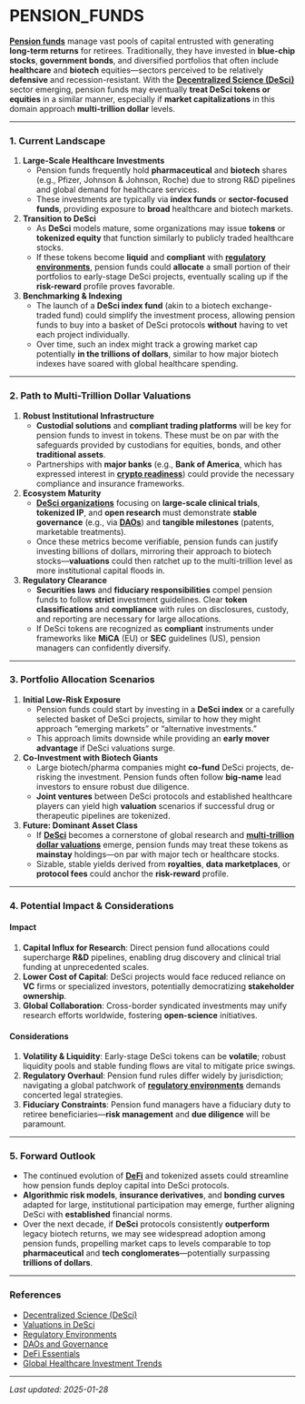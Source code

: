 # PENSION\_FUNDS

[**Pension funds**](pension_funds.md) manage vast pools of capital entrusted with generating **long-term returns** for retirees. Traditionally, they have invested in **blue-chip stocks**, **government bonds**, and diversified portfolios that often include **healthcare** and **biotech** equities—sectors perceived to be relatively **defensive** and recession-resistant. With the [**Decentralized Science (DeSci)**](desci.md) sector emerging, pension funds may eventually **treat DeSci tokens or equities** in a similar manner, especially if **market capitalizations** in this domain approach **multi-trillion dollar** levels.

***

### 1. Current Landscape

1. **Large-Scale Healthcare Investments**
   * Pension funds frequently hold **pharmaceutical** and **biotech** shares (e.g., Pfizer, Johnson & Johnson, Roche) due to strong R\&D pipelines and global demand for healthcare services.
   * These investments are typically via **index funds** or **sector-focused funds**, providing exposure to **broad** healthcare and biotech markets.
2. **Transition to DeSci**
   * As **DeSci** models mature, some organizations may issue **tokens** or **tokenized equity** that function similarly to publicly traded healthcare stocks.
   * If these tokens become **liquid** and **compliant** with [**regulatory environments**](../governance/regulatory_environments.md), pension funds could **allocate** a small portion of their portfolios to early-stage DeSci projects, eventually scaling up if the **risk-reward** profile proves favorable.
3. **Benchmarking & Indexing**
   * The launch of a **DeSci index fund** (akin to a biotech exchange-traded fund) could simplify the investment process, allowing pension funds to buy into a basket of DeSci protocols **without** having to vet each project individually.
   * Over time, such an index might track a growing market cap potentially **in the trillions of dollars**, similar to how major biotech indexes have soared with global healthcare spending.

***

### 2. Path to Multi-Trillion Dollar Valuations

1. **Robust Institutional Infrastructure**
   * **Custodial solutions** and **compliant trading platforms** will be key for pension funds to invest in tokens. These must be on par with the safeguards provided by custodians for equities, bonds, and other **traditional assets**.
   * Partnerships with **major banks** (e.g., **Bank of America**, which has expressed interest in [**crypto readiness**](../crypto_economics/valuations.md)) could provide the necessary compliance and insurance frameworks.
2. **Ecosystem Maturity**
   * [**DeSci organizations**](non_human_intelligences.md) focusing on **large-scale clinical trials**, **tokenized IP**, and **open research** must demonstrate **stable governance** (e.g., via [**DAOs**](daos.md)) and **tangible milestones** (patents, marketable treatments).
   * Once these metrics become verifiable, pension funds can justify investing billions of dollars, mirroring their approach to biotech stocks—**valuations** could then ratchet up to the multi-trillion level as more institutional capital floods in.
3. **Regulatory Clearance**
   * **Securities laws** and **fiduciary responsibilities** compel pension funds to follow **strict** investment guidelines. Clear **token classifications** and **compliance** with rules on disclosures, custody, and reporting are necessary for large allocations.
   * If DeSci tokens are recognized as **compliant** instruments under frameworks like **MiCA** (EU) or **SEC** guidelines (US), pension managers can confidently diversify.

***

### 3. Portfolio Allocation Scenarios

1. **Initial Low-Risk Exposure**
   * Pension funds could start by investing in a **DeSci index** or a carefully selected basket of DeSci projects, similar to how they might approach “emerging markets” or “alternative investments.”
   * This approach limits downside while providing an **early mover advantage** if DeSci valuations surge.
2. **Co-Investment with Biotech Giants**
   * Large biotech/pharma companies might **co-fund** DeSci projects, de-risking the investment. Pension funds often follow **big-name** lead investors to ensure robust due diligence.
   * **Joint ventures** between DeSci protocols and established healthcare players can yield high **valuation** scenarios if successful drug or therapeutic pipelines are tokenized.
3. **Future: Dominant Asset Class**
   * If [**DeSci**](desci.md) becomes a cornerstone of global research and [**multi-trillion dollar valuations**](../crypto_economics/valuations.md) emerge, pension funds may treat these tokens as **mainstay** holdings—on par with major tech or healthcare stocks.
   * Sizable, stable yields derived from **royalties**, **data marketplaces**, or **protocol fees** could anchor the **risk-reward** profile.

***

### 4. Potential Impact & Considerations

#### Impact

1. **Capital Influx for Research**: Direct pension fund allocations could supercharge **R\&D** pipelines, enabling drug discovery and clinical trial funding at unprecedented scales.
2. **Lower Cost of Capital**: DeSci projects would face reduced reliance on **VC** firms or specialized investors, potentially democratizing **stakeholder ownership**.
3. **Global Collaboration**: Cross-border syndicated investments may unify research efforts worldwide, fostering **open-science** initiatives.

#### Considerations

1. **Volatility & Liquidity**: Early-stage DeSci tokens can be **volatile**; robust liquidity pools and stable funding flows are vital to mitigate price swings.
2. **Regulatory Overhaul**: Pension fund rules differ widely by jurisdiction; navigating a global patchwork of [**regulatory environments**](../governance/regulatory_environments.md) demands concerted legal strategies.
3. **Fiduciary Constraints**: Pension fund managers have a fiduciary duty to retiree beneficiaries—**risk management** and **due diligence** will be paramount.

***

### 5. Forward Outlook

* The continued evolution of [**DeFi**](../CRYPTO/DEFI.MD) and tokenized assets could streamline how pension funds deploy capital into DeSci protocols.
* **Algorithmic risk models**, **insurance derivatives**, and **bonding curves** adapted for large, institutional participation may emerge, further aligning DeSci with **established** financial norms.
* Over the next decade, if **DeSci** protocols consistently **outperform** legacy biotech returns, we may see widespread adoption among pension funds, propelling market caps to levels comparable to top **pharmaceutical** and **tech conglomerates**—potentially surpassing **trillions of dollars**.

***

### References

* [Decentralized Science (DeSci)](desci.md)
* [Valuations in DeSci](../crypto_economics/valuations.md)
* [Regulatory Environments](../governance/regulatory_environments.md)
* [DAOs and Governance](daos.md)
* [DeFi Essentials](../CRYPTO/DEFI.MD)
* [Global Healthcare Investment Trends](https://en.wikipedia.org/wiki/Healthcare_industry#Investment_and_employment)

***

_Last updated: 2025-01-28_

